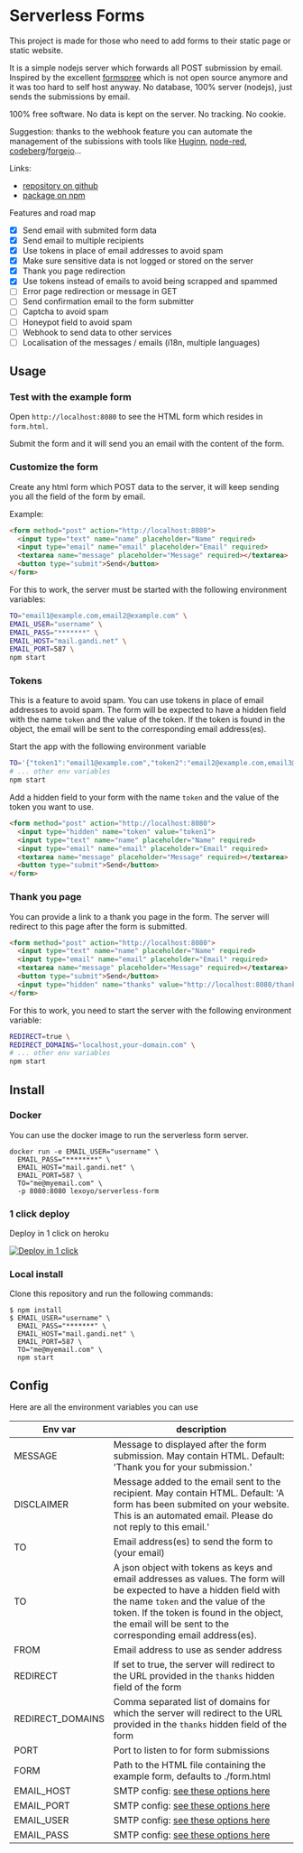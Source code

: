 # Serverless Forms

This project is made for those who need to add forms to their static page or static website.

It is a simple nodejs server which forwards all POST submission by email. Inspired by the excellent [formspree](http://formspree.io/) which is not open source anymore and it was too hard to self host anyway. No database, 100% server (nodejs), just sends the submissions by email.

100% free software. No data is kept on the server. No tracking. No cookie.

Suggestion: thanks to the webhook feature you can automate the management of the subissions with tools like [Huginn](https://github.com/huginn/huginn), [node-red](https://nodered.org/), [codeberg](https://codeberg.org/about/)/[forgejo](https://forgejo.org/)...

Links:

* [repository on github](https://github.com/lexoyo/serverless-forms/)
* [package on npm](https://www.npmjs.com/package/serverless-form)

Features and road map

- [x] Send email with submited form data
- [x] Send email to multiple recipients
- [x] Use tokens in place of email addresses to avoid spam
- [x] Make sure sensitive data is not logged or stored on the server
- [x] Thank you page redirection
- [x] Use tokens instead of emails to avoid being scrapped and spammed
- [ ] Error page redirection or message in GET
- [ ] Send confirmation email to the form submitter
- [ ] Captcha to avoid spam
- [ ] Honeypot field to avoid spam
- [ ] Webhook to send data to other services
- [ ] Localisation of the messages / emails (i18n, multiple languages)

## Usage

### Test with the example form

Open `http://localhost:8080` to see the HTML form which resides in `form.html`.

Submit the form and it will send you an email with the content of the form.

### Customize the form

Create any html form which POST data to the server, it will keep sending you all the field of the form by email.

Example:

```html
<form method="post" action="http://localhost:8080">
  <input type="text" name="name" placeholder="Name" required>
  <input type="email" name="email" placeholder="Email" required>
  <textarea name="message" placeholder="Message" required></textarea>
  <button type="submit">Send</button>
</form>
```

For this to work, the server must be started with the following environment variables:

```bash
TO="email1@example.com,email2@example.com" \
EMAIL_USER="username" \
EMAIL_PASS="*******" \
EMAIL_HOST="mail.gandi.net" \
EMAIL_PORT=587 \
npm start
```

### Tokens

This is a feature to avoid spam. You can use tokens in place of email addresses to avoid spam. The form will be expected to have a hidden field with the name `token` and the value of the token. If the token is found in the object, the email will be sent to the corresponding email address(es).

Start the app with the following environment variable
  
  ```bash
  TO='{"token1":"email1@example.com","token2":"email2@example.com,email3@example.com"}' \
  # ... other env variables
  npm start
  ```

Add a hidden field to your form with the name `token` and the value of the token you want to use.

```html
<form method="post" action="http://localhost:8080">
  <input type="hidden" name="token" value="token1">
  <input type="text" name="name" placeholder="Name" required>
  <input type="email" name="email" placeholder="Email" required>
  <textarea name="message" placeholder="Message" required></textarea>
  <button type="submit">Send</button>
</form>
```

### Thank you page

You can provide a link to a thank you page in the form. The server will redirect to this page after the form is submitted.

```html
<form method="post" action="http://localhost:8080">
  <input type="text" name="name" placeholder="Name" required>
  <input type="email" name="email" placeholder="Email" required>
  <textarea name="message" placeholder="Message" required></textarea>
  <button type="submit">Send</button>
  <input type="hidden" name="thanks" value="http://localhost:8080/thank-you.html">
</form>

```

For this to work, you need to start the server with the following environment variable:

```bash
REDIRECT=true \
REDIRECT_DOMAINS="localhost,your-domain.com" \
# ... other env variables
npm start
```

## Install

### Docker

You can use the docker image to run the serverless form server.

```
docker run -e EMAIL_USER="username" \
  EMAIL_PASS="********" \
  EMAIL_HOST="mail.gandi.net" \
  EMAIL_PORT=587 \
  TO="me@myemail.com" \
  -p 8080:8080 lexoyo/serverless-form
```

### 1 click deploy

Deploy in 1 click on heroku

[![Deploy in 1 click](https://www.herokucdn.com/deploy/button.png)](https://heroku.com/deploy?template=https://github.com/lexoyo/email-form-data/tree/master)

### Local install

Clone this repository and run the following commands:

```
$ npm install
$ EMAIL_USER="username" \
  EMAIL_PASS="*******" \
  EMAIL_HOST="mail.gandi.net" \
  EMAIL_PORT=587 \
  TO="me@myemail.com" \
  npm start
```

## Config

Here are all the environment variables you can use

| Env var | description |
|---|---|
| MESSAGE | Message to displayed after the form submission. May contain HTML. Default: 'Thank you for your submission.' |
| DISCLAIMER | Message added to the email sent to the recipient. May contain HTML. Default: 'A form has been submited on your website. This is an automated email. Please do not reply to this email.' |
| TO | Email address(es) to send the form to (your email) |
| TO | A json object with tokens as keys and email addresses as values. The form will be expected to have a hidden field with the name `token` and the value of the token. If the token is found in the object, the email will be sent to the corresponding email address(es). |
| FROM | Email address to use as sender address |
| REDIRECT | If set to true, the server will redirect to the URL provided in the `thanks` hidden field of the form |
| REDIRECT_DOMAINS | Comma separated list of domains for which the server will redirect to the URL provided in the `thanks` hidden field of the form |
| PORT | Port to listen to for form submissions |
| FORM | Path to the HTML file containing the example form, defaults to ./form.html |
| EMAIL_HOST | SMTP config: [see these options here](https://nodemailer.com/smtp/) |
| EMAIL_PORT | SMTP config: [see these options here](https://nodemailer.com/smtp/) |
| EMAIL_USER | SMTP config: [see these options here](https://nodemailer.com/smtp/) |
| EMAIL_PASS | SMTP config: [see these options here](https://nodemailer.com/smtp/) |
